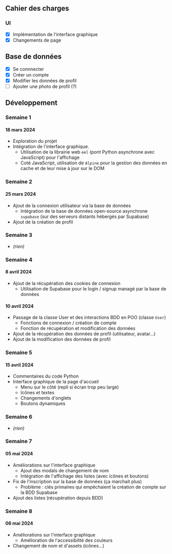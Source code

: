 ## Cahier des charges

### UI
- [x] Implémentation de l'interface graphique
- [x] Changements de page

##  Base de données
- [x] Se connnecter
- [x] Créer un compte
- [x] Modifier les données de profil
- [ ] Ajouter une photo de profil (?)

## Développement

### Semaine 1
#### 18 mars 2024
- Exploration du projet
- Intégration de l'interface graphique.	
    - Utilisation de la librairie web `eel` (pont Python asynchrone avec JavaScript) pour l'affichage
    - Coté JavaScript, utilisation de `Alpine` pour la gestion des données en cache et de leur mise à jour sur le DOM

### Semaine 2
#### 25 mars 2024
- Ajout de la connexion utilisateur via la base de données
    - Intégration de la base de données open-source asynchrone `supabase` (sur des serveurs distants hébergés par Supabase)
- Ajout de la création de profil

### Semaine 3
- *(rien)*

### Semaine 4
#### 8 avril 2024
- Ajout de la récupération des cookies de connexion 
    - Utilisation de Supabase pour le login / signup managé par la base de données

#### 10 avril 2024
- Passage de la classe User et des interactions BDD en POO (classe `User`)
    - Fonctions de connexion / création de compte
    - Fonction de récupération et modification des données
- Ajout de la récupération des données de profil (utilisateur, avatar...)
- Ajout de la modification des données de profil


### Semaine 5
#### 15 avril 2024
- Commentaires du code Python
- Interface graphique de la page d'accueil
    - Menu sur le côté (repli si écran trop peu large)
    - Icônes et textes
    - Changements d'onglets
    - Boutons dynamiques

### Semaine 6
- *(rien)*

### Semaine 7
#### 05 mai 2024
- Améliorations sur l'interface graphique
    - Ajout des modals de changement de nom
    - Intégration de l'affichage des listes (avec icônes et boutons)
- Fix de l'inscription sur la base de données (ça marchait plus)
    - Problème : clés primaires qui empêchaient la création de compte sur la BDD Supabase
- Ajout des listes (récupération depuis BDD)

### Semaine 8
#### 06 mai 2024
- Améliorations sur l'interface graphique
    - Amélioration de l'accessibilité des couleurs
- Changement de nom et d'assets (icônes...)
